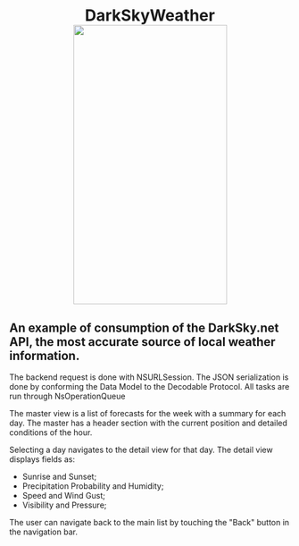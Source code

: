 
<h1 align="center">
<b>DarkSkyWeather</b>
   <br><img width="275" height="500" src="https://user-images.githubusercontent.com/16679908/50728547-778ad880-10f9-11e9-8dfb-dadc3165def9.gif">
</h1>

## An example of consumption of the DarkSky.net API, the most accurate source of local weather information.

The backend request is done with NSURLSession.
The JSON serialization is done by conforming the Data Model to the Decodable Protocol.
All tasks are run through NsOperationQueue

The master view is a list of forecasts for the week with a summary for each day. The master has a header section with the current position and detailed conditions of the hour.

Selecting a day navigates to the detail view for that day.
The detail view displays fields as: 
- Sunrise and Sunset; 
- Precipitation Probability and Humidity;
- Speed and Wind Gust;
- Visibility and  Pressure;

The user can navigate back to the main list by touching the "Back" button in the navigation bar.



